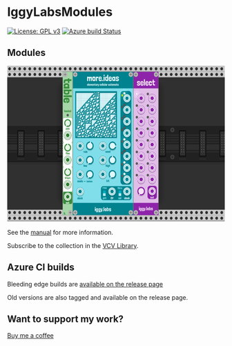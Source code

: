 # IggyLabsModules

[![License: GPL v3](https://img.shields.io/badge/License-GPLv3-blue.svg)](https://www.gnu.org/licenses/gpl-3.0)
[![Azure build Status](https://dev.azure.com/IggyLabs/IggyLabsModules/_apis/build/status/IggyLabs.IggyLabsModules?branchName=master)](https://dev.azure.com/IggyLabs/IggyLabsModules/_build/latest?definitionId=1&branchName=master)

## Modules

<img src="https://github.com/IggyLabs/IggyLabsModulesManual/blob/master/img/all.png" height=360>

See the [manual](https://github.com/IggyLabs/IggyLabsModulesManual) for more information.

Subscribe to the collection in the [VCV Library](https://library.vcvrack.com/?brand=iggy.labs).


## Azure CI builds

Bleeding edge builds are [available on the release page](https://github.com/IggyLabs/IggyLabsModules/releases/tag/AzureCI)

Old versions are also tagged and available on the release page.

## Want to support my work?
[Buy me a coffee](https://www.buymeacoffee.com/iggylabs)
